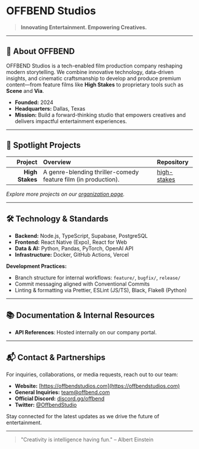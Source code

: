 # OFFBEND Studios

> **Innovating Entertainment. Empowering Creatives.**

---

## 🚀 About OFFBEND

OFFBEND Studios is a tech-enabled film production company reshaping modern storytelling. We combine innovative technology, data-driven insights, and cinematic craftsmanship to develop and produce premium content—from feature films like **High Stakes** to proprietary tools such as **Scene** and **Via**.

* **Founded:** 2024
* **Headquarters:** Dallas, Texas
* **Mission:** Build a forward-thinking studio that empowers creatives and delivers impactful entertainment experiences.

---

## 🔭 Spotlight Projects

|         Project | Overview                                                                   | Repository                                            |
| --------------: | :------------------------------------------------------------------------- | :---------------------------------------------------- |
| **High Stakes** | A genre-blending thriller-comedy feature film (in production).             | [high-stakes](https://github.com/Offbend/high-stakes) |            |

*Explore more projects on our [organization page](https://github.com/Offbend).*

---

## 🛠️ Technology & Standards

* **Backend:** Node.js, TypeScript, Supabase, PostgreSQL
* **Frontend:** React Native (Expo), React for Web
* **Data & AI:** Python, Pandas, PyTorch, OpenAI API
* **Infrastructure:** Docker, GitHub Actions, Vercel

**Development Practices:**

* Branch structure for internal workflows: `feature/`, `bugfix/`, `release/`
* Commit messaging aligned with Conventional Commits
* Linting & formatting via Prettier, ESLint (JS/TS), Black, Flake8 (Python)

---

## 📚 Documentation & Internal Resources

* **API References**: Hosted internally on our company portal.

---

## 📬 Contact & Partnerships

For inquiries, collaborations, or media requests, reach out to our team:

* **Website:** [https://offbendstudios.com](https://offbendstudios.com)
* **General Inquiries:** [team@offbend.com](mailto:team@offbendstudios.com)
* **Official Discord:** [discord.gg/offbend](https://discord.gg/offbend)
* **Twitter:** [@OffbendStudio](https://twitter.com/OffbendStudio)

Stay connected for the latest updates as we drive the future of entertainment.

---

> "Creativity is intelligence having fun." – Albert Einstein
